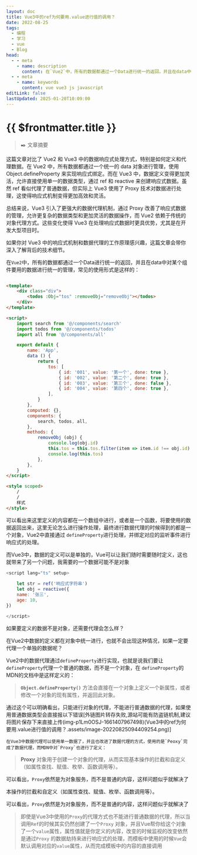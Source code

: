 ```yaml
---
layout: doc
title: Vue3中的ref为何要用.value进行值的调用？
date: 2022-08-25
tags:
  - 编程
  - 学习
  - vue
  - Blog
head:
  - - meta
    - name: description
      content: 在`Vue2`中，所有的数据都通过一个Data进行统一的返回，并且在data中对某个组件要用的数据进行统一的管理，常见的使用形式是这样的
  - - meta
    - name: keywords
      content: vue vue3 js javascript
editLink: false
lastUpdated: 2025-01-20T10:09:00
---
```

# {{ $frontmatter.title }}

>  :black_nib: 文章摘要
<!-- DESC SEP -->

这篇文章对比了 Vue2 和 Vue3 中的数据响应式处理方式，特别是如何定义和代理数据。在 Vue2 中，所有数据都通过一个统一的 data 对象进行管理，使用 Object.defineProperty 来实现响应式绑定。而在 Vue3 中，数据定义变得更加灵活，允许直接使用单一的数据类型，通过 ref 和 reactive 来创建响应式数据。虽然 ref 看似代理了普通数据，但实际上 Vue3 使用了 Proxy 技术对数据进行处理，这使得响应式机制变得更加高效和灵活。

总结来说，Vue3 引入了更强大的数据代理机制，通过 Proxy 改善了响应式数据的管理，允许更复杂的数据类型和更加灵活的数据操作，而 Vue2 依赖于传统的对象代理方式。这些变化使得 Vue3 在处理响应式数据时更具优势，尤其是在开发大型项目时。

如果你对 Vue3 中的响应式机制和数据代理的工作原理感兴趣，这篇文章会带你深入了解背后的技术细节。

<!-- DESC SEP -->

在`Vue2`中，所有的数据都通过一个Data进行统一的返回，并且在data中对某个组件要用的数据进行统一的管理，常见的使用形式是这样的：

```html

<template>
	<div class="div">
		<todos :Obj="tos" :removeObj="removeObj"></todos>
	</div>
</template>

<script>
	import search from '@/components/search'
	import todos from '@/components/todos'
	import all from '@/components/all'

	export default {
		name: 'App',
		data () {
			return {
				tos: [
					{ id: '001', value: '第一个', done: true },
					{ id: '002', value: '第二个', done: true },
					{ id: '003', value: '第三个', done: false },
					{ id: '004', value: '第四个', done: true },
				],
			}
		},
		computed: {},
		components: {
			search, todos, all,
		},
		methods: {
			removeObj (obj) {
				console.log(obj.id)
				this.tos = this.tos.filter(item => item.id !== obj.id)
				console.log(this.tos)
			},
		},
	}
</script>

<style scoped>
	/
	/
	样式
</style>
```

可以看出来这里定义的内容都在一个数组中进行，或者是一个函数，将要使用的数据返回出来，这里无论怎么进行操作处理，最终进行数据代理的时候得到的都是一个对象，Vue2中直接通过
`defineProperty`进行处理，并绑定对应的监听事件进行响应式的处理。

而Vue3中，数据的定义可以是单独的，Vue可以让我们随时需要随时定义，这也就带来了另一个问题，我需要的一个数据可能不是对象

```js
<script lang="ts" setup>
    
    let str = ref('响应式字符串')
    let obj = reactive({
    name: '张三',
    age: 10,
})

</script>
```

如果要定义的数据不是对象，还需要代理会怎么样？

在Vue2中数据的定义都在对象中统一进行，也就不会出现这种情况，如果一定要代理一个单独的数据呢？

Vue2中的数据代理通过`defineProperty`进行实现，也就是说我们要让`defineProperty`代理一个普通的数据，而不是一个对象，在
`defineProperty`的MDN的文档中是这样定义的：

> **`Object.defineProperty()`** 方法会直接在一个对象上定义一个新属性，或者修改一个对象的现有属性，并返回此对象。

通过这个可以明确看出，只能进行对象的代理，不能进行普通数据的代理，如果使用普通数据类型会直接报以下错误[外链图片转存失败,源站可能有防盗链机制,建议将图片保存下来直接上传(img-p1Lm0OSJ-1661407967498)(Vue3中的ref为何要用.value进行值的调用？.assets/image-20220825094409254.png)]

	在Vue3中数据代理可以使用单一数据了，并且也改进了数据代理的方式，使用的是`Peoxy`完成了数据代理，而MDN中对`Proxy`也进行了定义：

> **Proxy** 对象用于创建一个对象的代理，从而实现基本操作的拦截和自定义（如属性查找、赋值、枚举、函数调用等）。

可以看出，`Proxy`依然是为对象服务，而不是普通的内容，这样问题似乎就解决了

本操作的拦截和自定义（如属性查找、赋值、枚举、函数调用等）。

可以看出，`Proxy`依然是为对象服务，而不是普通的内容，这样问题似乎就解决了

> 即使是Vue3中使用的`Proxy`的代理方式也不能进行普通数据的代理，所以当调用`Ref`的时候其实仍然创建了一个`Proxy`
> 对象，并且Vue帮你给这个对象了一个`value`属性，属性值就是你定义的内容，改变的时候监视的改变依然是通过`Proxy`
> 的数据劫持来进行响应式的处理，而模板中使用的时候`Vue`会默认调用对应的`value`属性，从而完成模板中的内容的直接调用
